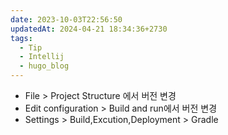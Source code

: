 ```yaml
---
date: 2023-10-03T22:56:50
updatedAt: 2024-04-21 18:34:36+2730
tags:
  - Tip
  - Intellij
  - hugo_blog
---
```

- File > Project Structure 에서 버전 변경  
- Edit configuration > Build and run에서 버전 변경
- Settings > Build,Excution,Deployment > Gradle